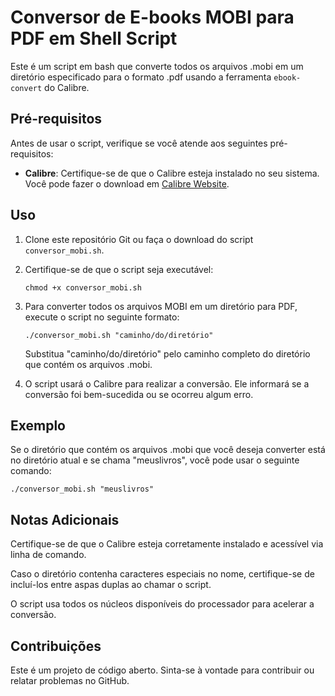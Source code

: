 # Conversor de E-books MOBI para PDF em Shell Script

Este é um script em bash que converte todos os arquivos .mobi em um diretório especificado para o formato .pdf usando a ferramenta `ebook-convert` do Calibre.

## Pré-requisitos

Antes de usar o script, verifique se você atende aos seguintes pré-requisitos:

- **Calibre**: Certifique-se de que o Calibre esteja instalado no seu sistema. Você pode fazer o download em [Calibre Website](https://calibre-ebook.com/download).

## Uso

1. Clone este repositório Git ou faça o download do script `conversor_mobi.sh`.

2. Certifique-se de que o script seja executável:

   ```
   chmod +x conversor_mobi.sh
   ```

3. Para converter todos os arquivos MOBI em um diretório para PDF, execute o script no seguinte formato:

   ```
   ./conversor_mobi.sh "caminho/do/diretório"
   ```

   Substitua "caminho/do/diretório" pelo caminho completo do diretório que contém os arquivos .mobi.

4. O script usará o Calibre para realizar a conversão. Ele informará se a conversão foi bem-sucedida ou se ocorreu algum erro.

## Exemplo

Se o diretório que contém os arquivos .mobi que você deseja converter está no diretório atual e se chama "meuslivros", você pode usar o seguinte comando:

````
./conversor_mobi.sh "meuslivros"
````

## Notas Adicionais

Certifique-se de que o Calibre esteja corretamente instalado e acessível via linha de comando.

Caso o diretório contenha caracteres especiais no nome, certifique-se de incluí-los entre aspas duplas ao chamar o script.

O script usa todos os núcleos disponíveis do processador para acelerar a conversão.

## Contribuições

Este é um projeto de código aberto. Sinta-se à vontade para contribuir ou relatar problemas no GitHub.
